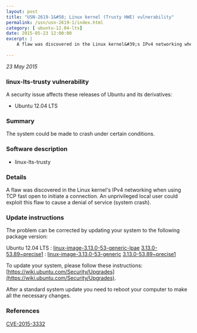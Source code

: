 ```yaml
---
layout: post
title: "USN-2619-1&#58; Linux kernel (Trusty HWE) vulnerability"
permalink: /usn/usn-2619-1/index.html
category: [ ubuntu-12.04-lts]
date: 2015-05-23 12:00:00
excerpt: |
    A flaw was discovered in the Linux kernel&#39;s IPv4 networking when using TCP fast open to initiate a connection. An unprivileged local user could exploit this flaw to cause a denial of service (system crash). 
    
--- 
```

 
 

*23 May 2015*

### linux-lts-trusty vulnerability

A security issue affects these releases of Ubuntu and its derivatives:

* Ubuntu 12.04 LTS

### Summary

The system could be made to crash under certain conditions. 

### Software description

* linux-lts-trusty 

### Details

A flaw was discovered in the Linux kernel&#39;s IPv4 networking when using TCP fast open to initiate a connection. An unprivileged local user could exploit this flaw to cause a denial of service (system crash). 

### Update instructions

The problem can be corrected by updating your system to the following package version:

Ubuntu 12.04 LTS
 : [linux-image-3.13.0-53-generic-lpae](https://launchpad.net/ubuntu/+source/linux-lts-trusty) <span> [3.13.0-53.89~precise1](https://launchpad.net/ubuntu/+source/linux-lts-trusty/3.13.0-53.89~precise1) </span> 
 : [linux-image-3.13.0-53-generic](https://launchpad.net/ubuntu/+source/linux-lts-trusty) <span> [3.13.0-53.89~precise1](https://launchpad.net/ubuntu/+source/linux-lts-trusty/3.13.0-53.89~precise1) </span> 

To update your system, please follow these instructions: [https://wiki.ubuntu.com/Security/Upgrades](https://wiki.ubuntu.com/Security/Upgrades).

After a standard system update you need to reboot your computer to make all the necessary changes. 

### References

 
 [CVE-2015-3332](http://people.ubuntu.com/~ubuntu-security/cve/CVE-2015-3332)
 

